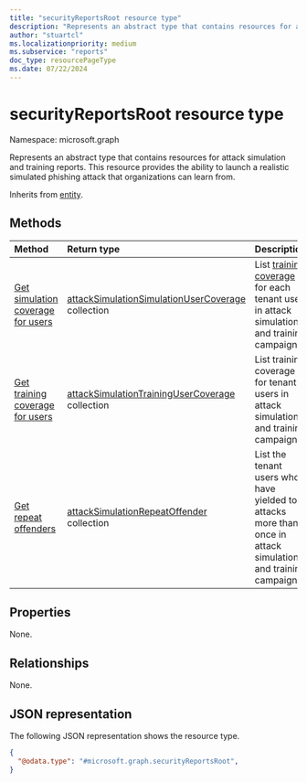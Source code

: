 ```yaml
---
title: "securityReportsRoot resource type"
description: "Represents an abstract type that contains resources for attack simulation and training reports."
author: "stuartcl"
ms.localizationpriority: medium
ms.subservice: "reports"
doc_type: resourcePageType
ms.date: 07/22/2024
---
```


# securityReportsRoot resource type

Namespace: microsoft.graph

Represents an abstract type that contains resources for attack simulation and training reports. This resource provides the ability to launch a realistic simulated phishing attack that organizations can learn from.

Inherits from [entity](../resources/entity.md).

## Methods
|Method|Return type|Description|
|:---|:---|:---|
|[Get simulation coverage for users](../api/securityreportsroot-getattacksimulationsimulationusercoverage.md)|[attackSimulationSimulationUserCoverage](../resources/attacksimulationsimulationusercoverage.md) collection|List [training coverage](../resources/attacksimulationtrainingusercoverage.md) for each tenant user in attack simulation and training campaigns.|
|[Get training coverage for users](../api/securityreportsroot-getattacksimulationtrainingusercoverage.md)|[attackSimulationTrainingUserCoverage](../resources/attacksimulationtrainingusercoverage.md) collection|List training coverage for tenant users in attack simulation and training campaigns.|
|[Get repeat offenders](../api/securityreportsroot-getattacksimulationrepeatoffenders.md)|[attackSimulationRepeatOffender](../resources/attacksimulationrepeatoffender.md) collection|List the tenant users who have yielded to attacks more than once in attack simulation and training campaigns.|

## Properties
None.

## Relationships
None.

## JSON representation
The following JSON representation shows the resource type.
<!-- {
  "blockType": "resource",
  "keyProperty": "id",
  "@odata.type": "microsoft.graph.securityReportsRoot",
  "baseType": "microsoft.graph.entity",
  "openType": false
}
-->
``` json
{
  "@odata.type": "#microsoft.graph.securityReportsRoot",
}
```

